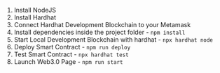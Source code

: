 1. Install NodeJS
2. Install Hardhat
3. Connect Hardhat Development Blockchain to your Metamask
4. Install dependencies inside the project folder - `npm install`
5. Start Local Development Blockchain with hardhat - `npx hardhat node`
6. Deploy Smart Contract - `npm run deploy`
7. Test Smart Contract - `npx hardhat test`
8. Launch Web3.0 Page - `npm run start`